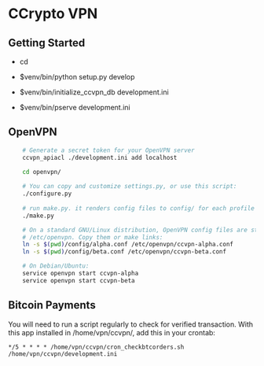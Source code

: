 CCrypto VPN 
===========

Getting Started
---------------

- cd <directory containing this file>

- $venv/bin/python setup.py develop

- $venv/bin/initialize_ccvpn_db development.ini

- $venv/bin/pserve development.ini


OpenVPN
-------

```bash
    # Generate a secret token for your OpenVPN server
    ccvpn_apiacl ./development.ini add localhost

    cd openvpn/
    
    # You can copy and customize settings.py, or use this script:
    ./configure.py
    
    # run make.py. it renders config files to config/ for each profile
    ./make.py

    # On a standard GNU/Linux distribution, OpenVPN config files are stored in
    # /etc/openvpn. Copy them or make links:
    ln -s $(pwd)/config/alpha.conf /etc/openvpn/ccvpn-alpha.conf
    ln -s $(pwd)/config/beta.conf /etc/openvpn/ccvpn-beta.conf

    # On Debian/Ubuntu:
    service openvpn start ccvpn-alpha
    service openvpn start ccvpn-beta
```

Bitcoin Payments
----------------

You will need to run a script regularly to check for verified transaction.
With this app installed in /home/vpn/ccvpn/, add this in your crontab:

    */5 * * * * /home/vpn/ccvpn/cron_checkbtcorders.sh /home/vpn/ccvpn/development.ini


